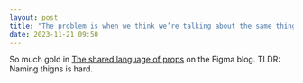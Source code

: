 ```yaml
---
layout: post
title: "The problem is when we think we’re talking about the same thing, but we’re not."
date: 2023-11-21 09:50
---
```


So much gold in [The shared language of props](https://www.figma.com/blog/the-shared-language-of-props/) on the Figma blog. TLDR: Naming thigns is hard.
